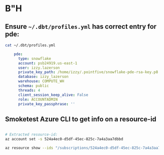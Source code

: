 # B"H



## Ensure `~/.dbt/profiles.yml` has correct entry for pde:

```sh
cat ~/.dbt/profiles.yml
```


```yml
    pde:
      type: snowflake
      account: psb24919.us-east-1
      user: izzy.lazerson
      private_key_path: /home/izzy/.pointfive/snowflake-pde-rsa-key.p8
      database: izzy_lazerson
      warehouse: COMPUTE_WH
      schema: public
      threads: 4
      client_session_keep_alive: False
      role: ACCOUNTADMIN
      private_key_passphrase: ''
```



## Smoketest Azure CLI to get info on a resource-id



```sh

# Extracted resource-id:
az account set -s 524a4ec0-d5df-45ec-825c-7a4a3aa7dbbd

az resource show --ids "/subscriptions/524a4ec0-d5df-45ec-825c-7a4a3aa7dbbd/resourcegroups/rg-retailanalyticsbw-run/providers/microsoft.compute/virtualmachines/slc9496"

```